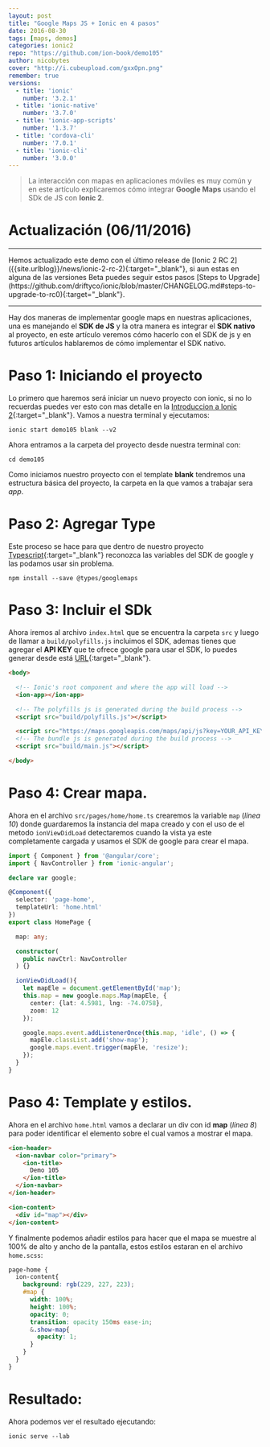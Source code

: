 ```yaml
---
layout: post
title: "Google Maps JS + Ionic en 4 pasos"
date: 2016-08-30
tags: [maps, demos]
categories: ionic2
repo: "https://github.com/ion-book/demo105"
author: nicobytes
cover: "http://i.cubeupload.com/gxxOpn.png"
remember: true
versions:
  - title: 'ionic'
    number: '3.2.1'
  - title: 'ionic-native'
    number: '3.7.0'
  - title: 'ionic-app-scripts'
    number: '1.3.7'
  - title: 'cordova-cli'
    number: '7.0.1'
  - title: 'ionic-cli'
    number: '3.0.0'
---
```


> La interacción con mapas en aplicaciones móviles es muy común y en este artículo explicaremos cómo integrar **Google Maps** usando el SDk de JS con **Ionic 2**.

<amp-img width="1200" height="630" layout="responsive" src="http://i.cubeupload.com/gxxOpn.png"></amp-img>

# Actualización (06/11/2016)
<hr/>
Hemos actualizado este demo con el último release de [Ionic 2 RC 2]({{site.urlblog}}/news/ionic-2-rc-2){:target="_blank"}, si aun estas en alguna de las versiones Beta puedes seguir estos pasos [Steps to Upgrade](https://github.com/driftyco/ionic/blob/master/CHANGELOG.md#steps-to-upgrade-to-rc0){:target="_blank"}.
<hr/>

Hay dos maneras de implementar google maps en nuestras aplicaciones, una es manejando el **SDK de JS** y la otra manera es integrar el **SDK nativo** al proyecto, en este artículo veremos cómo hacerlo con el SDK de js y en futuros artículos hablaremos de cómo implementar el SDK nativo.

# Paso 1: Iniciando el proyecto

Lo primero que haremos será iniciar un nuevo proyecto con ionic, si no lo recuerdas puedes ver esto con mas detalle en la [Introduccion a Ionic 2]({{site.urlblog}}/ionic2/ionic2){:target="_blank"}.
Vamos a nuestra terminal y ejecutamos:

```
ionic start demo105 blank --v2
```

Ahora entramos a la carpeta del proyecto desde nuestra terminal con:

```
cd demo105
```

Como iniciamos nuestro proyecto con el template **blank** tendremos una estructura básica del proyecto, la carpeta en la que vamos a trabajar sera *app*.

# Paso 2: Agregar Type

Este proceso se hace para que dentro de nuestro proyecto [Typescript]({{site.urlblog}}/ionic2/typescript){:target="_blank"} reconozca las variables del SDK de google y las podamos usar sin problema.

```
npm install --save @types/googlemaps
```

# Paso 3: Incluir el SDk

Ahora iremos al archivo `index.html` que se encuentra la carpeta `src` y luego de llamar a `build/polyfills.js` incluimos el SDK, ademas tienes que agregar el **API KEY** que te ofrece google para usar el SDK, lo puedes generar desde está [URL](https://developers.google.com/maps/documentation/javascript/get-api-key?hl=es){:target="_blank"}.

```html
<body>

  <!-- Ionic's root component and where the app will load -->
  <ion-app></ion-app>

  <!-- The polyfills js is generated during the build process -->
  <script src="build/polyfills.js"></script>

  <script src="https://maps.googleapis.com/maps/api/js?key=YOUR_API_KEY"></script>
  <!-- The bundle js is generated during the build process -->
  <script src="build/main.js"></script>

</body>
```

# Paso 4: Crear mapa.

Ahora en el archivo `src/pages/home/home.ts` crearemos la variable `map` (*línea 10*) donde guardaremos la instancia del mapa creado y con el uso de el metodo `ionViewDidLoad` detectaremos cuando la vista ya este completamente cargada y usamos el SDK de google para crear el mapa.

```ts
import { Component } from '@angular/core';
import { NavController } from 'ionic-angular';

declare var google;

@Component({
  selector: 'page-home',
  templateUrl: 'home.html'
})
export class HomePage {

  map: any;

  constructor(
    public navCtrl: NavController
  ) {}

  ionViewDidLoad(){
    let mapEle = document.getElementById('map');
    this.map = new google.maps.Map(mapEle, {
      center: {lat: 4.5981, lng: -74.0758},
      zoom: 12
    });

    google.maps.event.addListenerOnce(this.map, 'idle', () => {
      mapEle.classList.add('show-map');
      google.maps.event.trigger(mapEle, 'resize');
    });
  }
}
```

# Paso 4: Template y estilos.


Ahora en el archivo `home.html` vamos a declarar un div con id **map** (*línea 8*) para poder identificar el elemento sobre el cual vamos a mostrar el mapa.

```html
<ion-header>
  <ion-navbar color="primary">
    <ion-title>
      Demo 105
    </ion-title>
  </ion-navbar>
</ion-header>

<ion-content>
  <div id="map"></div>
</ion-content>
```

Y finalmente podemos añadir estilos para hacer que el mapa se muestre al 100% de alto y ancho de la pantalla, estos estilos estaran en el archivo `home.scss`:

```css
page-home {
  ion-content{
    background: rgb(229, 227, 223);
    #map {
      width: 100%;
      height: 100%;
      opacity: 0;
      transition: opacity 150ms ease-in;
      &.show-map{
        opacity: 1;
      }
    }
  }
}
```

# Resultado:

Ahora podemos ver el resultado ejecutando:

```
ionic serve --lab
```

<br/>
<a target="_blank" href="{{ page.repo }}">
  <amp-img width="962" height="572" layout="responsive" src="http://i.cubeupload.com/43XZ5H.png"></amp-img>
</a>
